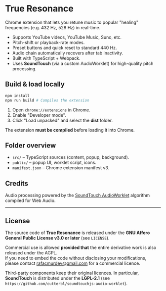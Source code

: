 # True Resonance

Chrome extension that lets you retune music to popular "healing" frequencies (e.g. 432 Hz, 528 Hz) in real-time.

- Supports YouTube videos, YouTube Music, Suno, etc.
- Pitch-shift or playback-rate modes.
- Preset buttons and quick reset to standard 440 Hz.
- Audio chain automatically recovers after tab inactivity.
- Built with TypeScript + Webpack.
- Uses **SoundTouch** (via a custom AudioWorklet) for high-quality pitch processing.

## Build & load locally

```bash
npm install
npm run build # Compiles the extension
```

1. Open `chrome://extensions` in Chrome.
2. Enable "Developer mode".
3. Click "Load unpacked" and select the **dist** folder.

The extension **must be compiled** before loading it into Chrome.

## Folder overview

- `src/` – TypeScript sources (content, popup, background).
- `public/` – popup UI, worklet script, icons.
- `manifest.json` – Chrome extension manifest v3.

## Credits

Audio processing powered by the [SoundTouch AudioWorklet](https://github.com/cutterbl/soundtouchjs-audio-worklet) algorithm compiled for Web Audio.

---

## License

The source code of **True Resonance** is released under the **GNU Affero General Public License v3.0 or later** (see `LICENSE`).

Commercial use is allowed **provided that** the entire derivative work is also released under the AGPL.  
If you need to embed the code without disclosing your modifications, please contact <rafacmurdev@gmail.com> for a commercial licence.

Third-party components keep their original licences. In particular, **SoundTouch** is distributed under the **LGPL-2.1** (see `https://github.com/cutterbl/soundtouchjs-audio-worklet`).
